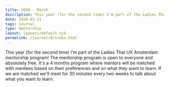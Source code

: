 ```yaml
---
title: 2020 - March
description: This year (for the second time) I'm part of the Ladies That UX Amsterdam mentorship program! The mentorship program is open to everyone and absolutely free.
date: 2020-03-11
tags: journal
type: mentorship
layout: layouts/default.njk
permalink: /journal/8/index.html
---
```


This year (for the second time) I'm part of the Ladies That UX Amsterdam mentorship program! The mentorship program is open to everyone and absolutely free. It's a 4 months program where mentors will be matched with mentees based on their preferences and on what they want to learn. If we are matched we'll meet for 30 minutes every two weeks to talk about what you want to learn. 
